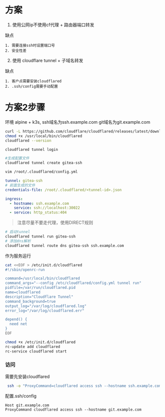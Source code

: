 # 方案
1. 使用公网ip不使用cf代理 + 路由器端口转发

缺点

    1. 需要连接ssh时设置端口号
    2. 安全性差
2. 使用 cloudflare tunnel + 子域名转发

缺点

    1. 客户点需要安装cloudflared
    2. .ssh/config需要手动配置

# 方案2步骤
环境 alpine + k3s, ssh域名为ssh.example.com git域名为git.example.com

```bash
curl -L https://github.com/cloudflare/cloudflared/releases/latest/download/cloudflared-linux-amd64 -o /usr/local/bin/cloudflared
chmod +x /usr/local/bin/cloudflared
cloudflared --version
```



```bash
cloudflared tunnel login

#生成配置文件
cloudflared tunnel create gitea-ssh

vim /root/.cloudflared/config.yml
```



```yaml
tunnel: gitea-ssh
# 前面生成的文件
credentials-file: /root/.cloudflared/<tunnel-id>.json

ingress:
  - hostname: ssh.example.com
    service: ssh://localhost:30022
  - service: http_status:404

```



> 注意尽量不要走代理，使用DIRECT规则
>

```bash
# 启动tunnel
cloudflared tunnel run gitea-ssh
# 添加dns解析
cloudflared tunnel route dns gitea-ssh ssh.example.com
```

作为服务运行

```bash
cat <<EOF > /etc/init.d/cloudflared
#!/sbin/openrc-run

command=/usr/local/bin/cloudflared
command_args="--config /etc/cloudflared/config.yml tunnel run"
pidfile=/var/run/cloudflared.pid
name=cloudflared
description="Cloudflare Tunnel"
command_background=true
output_log="/var/log/cloudflared.log"
error_log="/var/log/cloudflared.err"

depend() {
  need net
}
EOF
```

```bash
chmod +x /etc/init.d/cloudflared
rc-update add cloudflared
rc-service cloudflared start
```

### 访问
需要先安装cloudflared

```bash
 ssh -o "ProxyCommand=cloudflared access ssh --hostname ssh.example.com" git@git.example.com
```

配置.ssh/config

```plain
Host git.example.com
ProxyCommand cloudflared access ssh --hostname git.example.com
```

